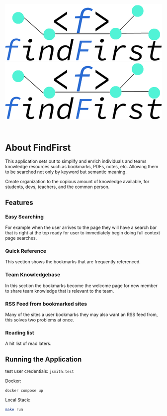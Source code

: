 ![FindFirst Logo](./docs/assets/images/findFirstlogo-light.png#gh-light-mode-only)
![FindFirst Logo](./docs/assets/images/findFirstlogo-light.png#gh-dark-mode-only)

<br>

# About FindFirst
This application sets out to simplify and enrich individuals and teams
knowledge resources such as bookmarks, PDFs, notes, etc. Allowing them to be 
searched not only by keyword but semantic meaning. 

Create organization to the copious amount of knowledge available, for students,
devs, teachers, and the common person.

## Features 

### Easy Searching
For example when the user arrives to the page they will have a search bar that is right at the top ready for user to immediately begin doing
full context page searches. 

### Quick Reference
This section shows the bookmarks that are frequently referenced. 

### Team Knowledgebase
In this section the bookmarks become the welcome page for new member to share team knowledge that is relevant to the team.

### RSS Feed from bookmarked sites
Many of the sites a user bookmarks they may also want an RSS feed from, this solves two problems at once.

### Reading list
A hit list of read laters. 


## Running the Application 

test user credentials: 
`jsmith:test`

Docker: 
```
docker compose up
```

Local Stack: 
```sh 
make run
```
